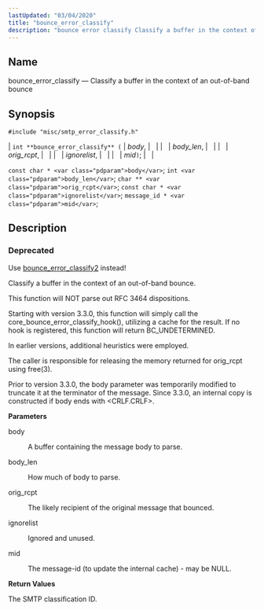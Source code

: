 ```yaml
---
lastUpdated: "03/04/2020"
title: "bounce_error_classify"
description: "bounce error classify Classify a buffer in the context of an out of band bounce int bounce error classify body body len orig rcpt ignorelist mid const char body int body len char orig rcpt const char ignorelist message id mid Use bounce error classify 2 instead Classify a buffer..."
---
```


<a name="apis.bounce_error_classify"></a> 
## Name

bounce_error_classify — Classify a buffer in the context of an out-of-band bounce

## Synopsis

`#include "misc/smtp_error_classify.h"`

| `int **bounce_error_classify** (` | <var class="pdparam">body</var>, |   |
|   | <var class="pdparam">body_len</var>, |   |
|   | <var class="pdparam">orig_rcpt</var>, |   |
|   | <var class="pdparam">ignorelist</var>, |   |
|   | <var class="pdparam">mid</var>`)`; |   |

`const char * <var class="pdparam">body</var>`;
`int <var class="pdparam">body_len</var>`;
`char ** <var class="pdparam">orig_rcpt</var>`;
`const char * <var class="pdparam">ignorelist</var>`;
`message_id * <var class="pdparam">mid</var>`;<a name="idp47882640"></a> 
## Description

### Deprecated

Use [bounce_error_classify2](/momentum/3/3-api/apis-bounce-error-classify-2) instead!

Classify a buffer in the context of an out-of-band bounce.

This function will NOT parse out RFC 3464 dispositions.

Starting with version 3.3.0, this function will simply call the core_bounce_error_classify_hook(), utilizing a cache for the result. If no hook is registered, this function will return BC_UNDETERMINED.

In earlier versions, additional heuristics were employed.

The caller is responsible for releasing the memory returned for orig_rcpt using free(3).

Prior to version 3.3.0, the body parameter was temporarily modified to truncate it at the terminator of the message. Since 3.3.0, an internal copy is constructed if body ends with <CRLF.CRLF>.

**<a name="idp47888640"></a> Parameters**

<dl class="variablelist">

<dt>body</dt>

<dd>

A buffer containing the message body to parse.

</dd>

<dt>body_len</dt>

<dd>

How much of body to parse.

</dd>

<dt>orig_rcpt</dt>

<dd>

The likely recipient of the original message that bounced.

</dd>

<dt>ignorelist</dt>

<dd>

Ignored and unused.

</dd>

<dt>mid</dt>

<dd>

The message-id (to update the internal cache) - may be NULL.

</dd>

</dl>

**<a name="idp47898800"></a> Return Values**

The SMTP classification ID.